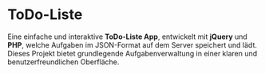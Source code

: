 # ToDo-Liste
Eine einfache und interaktive **ToDo-Liste App**, entwickelt mit **jQuery** und **PHP**, welche Aufgaben im JSON-Format auf dem Server speichert und lädt. Dieses Projekt bietet grundlegende Aufgabenverwaltung in einer klaren und benutzerfreundlichen Oberfläche.
